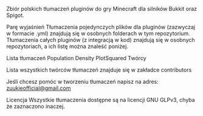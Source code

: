 Zbiór polskich tłumaczeń pluginów do gry Minecraft dla silników Bukkit oraz Spigot.

Parę wyjaśnień
Tłumaczenia pojedynczych plików dla pluginów (zazwyczaj w formacie .yml) znajdują się w osobnych folderach w tym repozytorium. Tłumaczenia całych pluginów (z integracją w kod) znajdują się w osobnych repozytoriach, a ich listę można znaleść poniżej.

Lista tłumaczeń
Population Density
PlotSquared
Twórcy

Lista wszystkich twórców tłumaczeń znajduje się w zakładce contributors

Jeśli chcesz pomóc w tworzeniu tłumaczeń napisz na adres: zuukieofficial@gmail.com

Licencja
Wszystkie tłumaczenia dostępne są na licencji GNU GLPv3, chyba że zaznaczono inaczej.
